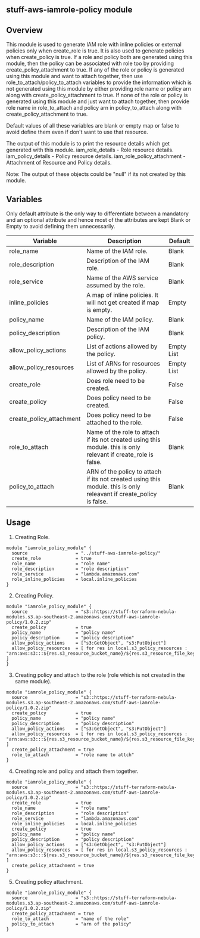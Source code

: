 ## stuff-aws-iamrole-policy module
## **Overview**
This module is used to generate IAM role with inline policies or external policies only when create_role is true.
It is also used to generate policies when create_policy is true.
If a role and policy both are generated using this module, then the policy can be associated with role too by providing create_policy_attachment to true.
If any of the role or policy is generated using this module and want to attach together, then use role_to_attach/policy_to_attach variables to provide the information which is not generated using this module by either providing role name or policy arn along with create_policy_attachment to true.
If none of the role or policy is generated using this module and just want to attach together, then provide role name in role_to_attach and policy arn in policy_to_attach along with create_policy_attachment to true.

Default values of all these variables are blank or empty map or false to avoid define them even if don't want to use that resource.

The output of this module is to print the resource details which get generated with this module.
iam_role_details - Role resource details.
iam_policy_details - Policy resource details.
iam_role_policy_attachment - Attachment of Resource and Policy details.

Note: The output of these objects could be "null" if its not created by this module.


## **Variables**
Only default attribute is the only way to differentiate between a mandatory and an optional attribute and hence most of the attributes are kept Blank or Empty to avoid defining them unnecessarily.

Variable | Description | Default
-------------------|----------------------------------------------|-------------------
role_name                   | Name of the IAM role. | Blank
role_description            | Description of the IAM role. | Blank
role_service                | Name of the AWS service assumed by the role. | Blank
inline_policies             | A map of inline policies. It will not get created if map is empty. | Empty
policy_name                 | Name of the IAM policy. | Blank
policy_description          | Description of the IAM policy. | Blank
allow_policy_actions        | List of actions allowed by the policy. | Empty List
allow_policy_resources      | List of ARNs for resources allowed by the policy. | Empty List
create_role                 | Does role need to be created. | False
create_policy               | Does policy need to be created. | False
create_policy_attachment    | Does policy need to be attached to the role. | False
role_to_attach              | Name of the role to attach if its not created using this module. this is only relevant if create_role is false.     | Blank
policy_to_attach            | ARN of the policy to attach if its not created using this module. this is only releavant if create_policy is false. | Blank


## **Usage**

1. Creating Role.
```
module "iamrole_policy_module" {
  source                  = "../stuff-aws-iamrole-policy/"
  create_role             = true
  role_name               = "role name"
  role_description        = "role description"
  role_service            = "lambda.amazonaws.com"
  role_inline_policies    = local.inline_policies
}
```

2. Creating Policy.
```
module "iamrole_policy_module" {
  source                  = "s3::https://stuff-terraform-nebula-modules.s3.ap-southeast-2.amazonaws.com/stuff-aws-iamrole-policy/1.0.2.zip"
  create_policy           = true
  policy_name             = "policy name"
  policy_description      = "policy description"
  allow_policy_actions    = ["s3:GetObject", "s3:PutObject"]
  allow_policy_resources  = [ for res in local.s3_policy_resources : "arn:aws:s3:::${res.s3_resource_bucket_name}/${res.s3_resource_file_key}" ]
}
```

3. Creating policy and attach to the role (role which is not created in the same module).
```
module "iamrole_policy_module" {
  source                  = "s3::https://stuff-terraform-nebula-modules.s3.ap-southeast-2.amazonaws.com/stuff-aws-iamrole-policy/1.0.2.zip"
  create_policy           = true
  policy_name             = "policy name"
  policy_description      = "policy description"
  allow_policy_actions    = ["s3:GetObject", "s3:PutObject"]
  allow_policy_resources  = [ for res in local.s3_policy_resources : "arn:aws:s3:::${res.s3_resource_bucket_name}/${res.s3_resource_file_key}" ]
  create_policy_attachment = true
  role_to_attach          = "role name to attch"
}
```

4. Creating role and policy and attach them together.
```
module "iamrole_policy_module" {
  source                  = "s3::https://stuff-terraform-nebula-modules.s3.ap-southeast-2.amazonaws.com/stuff-aws-iamrole-policy/1.0.2.zip"
  create_role             = true
  role_name               = "role name"
  role_description        = "role description"
  role_service            = "lambda.amazonaws.com"
  role_inline_policies    = local.inline_policies
  create_policy           = true
  policy_name             = "policy name"
  policy_description      = "policy description"
  allow_policy_actions    = ["s3:GetObject", "s3:PutObject"]
  allow_policy_resources  = [ for res in local.s3_policy_resources : "arn:aws:s3:::${res.s3_resource_bucket_name}/${res.s3_resource_file_key}" ]
  create_policy_attachment = true
}
```

5. Creating policy attachment.
```
module "iamrole_policy_module" {
  source                  = "s3::https://stuff-terraform-nebula-modules.s3.ap-southeast-2.amazonaws.com/stuff-aws-iamrole-policy/1.0.2.zip"
  create_policy_attachment = true
  role_to_attach          = "name of the role"
  policy_to_attach        = "arn of the policy"
}
```